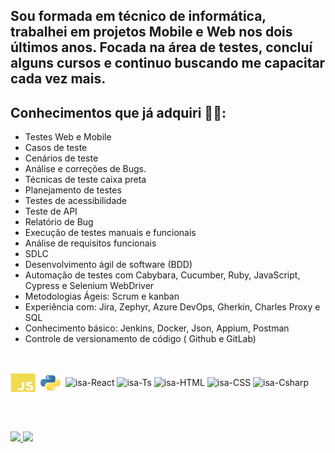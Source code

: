 ## Sou formada em técnico de informática, trabalhei em projetos Mobile e Web nos dois últimos anos. Focada na área de testes, concluí alguns cursos e continuo buscando me capacitar cada vez mais.
## Conhecimentos que já adquiri 👩‍💻:



* Testes Web e Mobile 
* Casos de teste
* Cenários de teste
* Análise e correções de Bugs.
* Técnicas de teste caixa preta
* Planejamento de testes
* Testes de acessibilidade
* Teste de API
* Relatório de Bug
* Execução de testes manuais e funcionais
* Análise de requisitos funcionais
* SDLC
* Desenvolvimento ágil de software (BDD)
* Automação de testes com Cabybara, Cucumber, Ruby, JavaScript, Cypress e Selenium WebDriver
* Metodologias Ágeis: Scrum e kanban
* Experiência com: Jira, Zephyr, Azure DevOps, Gherkin, Charles Proxy e SQL
* Conhecimento básico: Jenkins, Docker, Json, Appium, Postman
* Controle de versionamento de código ( Github e GitLab)

 ##

<div style="display: inline_block"><br>
  <img align="center" alt="isa-Js" height="30" width="40" src="https://raw.githubusercontent.com/devicons/devicon/master/icons/javascript/javascript-plain.svg">
  <img align="center" alt="isa-Python" height="30" width="40" src="https://raw.githubusercontent.com/devicons/devicon/master/icons/python/python-original.svg">
  <img align="center" alt="isa-React" height="30" width="40" src="https://cdn.jsdelivr.net/gh/devicons/devicon/icons/ruby/ruby-original.svg">
  <img align="center" alt="isa-Ts" height="30" width="40" src="https://yt3.googleusercontent.com/iD0oePTGV8tZwEEP_WEG2rvyNiQAVfmjhawFMCj17ARjjmw-J70k9NDjSE5QTzD9Vk3ayBU=s176-c-k-c0x00ffffff-no-rj">
  <img align="center" alt="isa-HTML" height="30" width="40" src="https://user-images.githubusercontent.com/15472/41327135-e4bf090c-6eca-11e8-9b76-032e8e2b0707.png">
  <img align="center" alt="isa-CSS" height="30" width="40" src="https://cdn.jsdelivr.net/gh/devicons/devicon/icons/jira/jira-original.svg">
  <img align="center" alt="isa-Csharp" height="30" width="40" src="https://cdn.jsdelivr.net/gh/devicons/devicon/icons/cucumber/cucumber-plain.svg">
</div>
  
##
 
<br>

</br>

<div> 

  <a href = "mailto:isa.fiurst@hotmail.com">
  <img src="https://img.shields.io/badge/Microsoft_Outlook-0078D4?style=for-the-badge&logo=microsoft-outlook&logoColor=white">
  </a> 
  <a href="https://www.linkedin.com/in/isadorafiurst/" target="_blank">
  <img src="https://img.shields.io/badge/-LinkedIn-%230077B5?style=for-the-badge&logo=linkedin&logoColor=white">
  </a> 
  
</div>